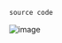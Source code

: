 ```c
source code
```
![image](https://user-images.githubusercontent.com/51956616/161253548-be4a8d4c-d95a-49cb-ba0f-6af24c0cdd00.png)
